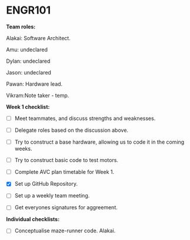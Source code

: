 # ENGR101

 **Team roles:**
 
Alakai: Software Architect.     

Amu: undeclared

Dylan: undeclared

Jason: undeclared

Pawan: Hardware lead.
        
Vikram:Note taker - temp.

**Week 1 checklist:**

- [ ] Meet teammates, and discuss strengths and weaknesses.

- [ ] Delegate roles based on the discussion above.

- [ ] Try to construct a base hardware, allowing us to code it in the coming weeks.

- [ ] Try to construct basic code to test motors.

- [ ] Complete AVC plan timetable for Week 1.

- [x] Set up GitHub Repository.

- [ ] Set up a weekly team meeting.
 
- [ ] Get everyones signatures for aggreement.

**Individual checklists:**

- [ ] Conceptualise maze-runner code. Alakai.


